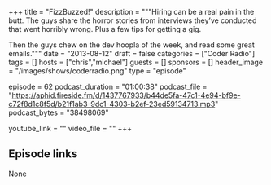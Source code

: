 +++
title = "FizzBuzzed!"
description = """Hiring can be a real pain in the butt. The guys share the horror stories from interviews they’ve conducted that went horribly wrong. Plus a few tips for getting a gig.

Then the guys chew on the dev hoopla of the week, and read some great emails."""
date = "2013-08-12"
draft = false
categories = ["Coder Radio"]
tags = []
hosts = ["chris","michael"]
guests = []
sponsors = []
header_image = "/images/shows/coderradio.png"
type = "episode"

episode = 62
podcast_duration = "01:00:38"
podcast_file = "https://aphid.fireside.fm/d/1437767933/b44de5fa-47c1-4e94-bf9e-c72f8d1c8f5d/b21f1ab3-9dc1-4303-b2ef-23ed59134713.mp3"
podcast_bytes = "38498069"

youtube_link = ""
video_file = ""
+++

## Episode links

None

